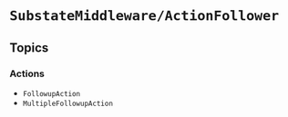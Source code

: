 # ``SubstateMiddleware/ActionFollower``

## Topics

### Actions

- ``FollowupAction``
- ``MultipleFollowupAction``

